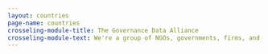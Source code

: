 ```yaml
---
layout: countries
page-name: countries
crosseling-module-title: The Governance Data Alliance
crosseling-module-text: We're a group of NGOs, governments, firms, and donors who are serious about improving the quality, availability, breadth, and use of governance data. We identify and spread good practices for data production, we build feedback loops between data users and data producers, and we drive down the time and cost to produce data.
---
```

